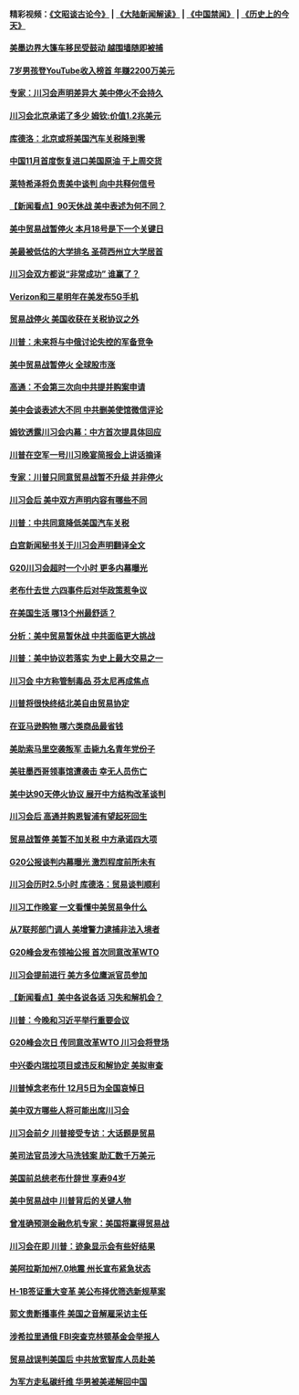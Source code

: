 #### 精彩视频：[《文昭谈古论今》](https://github.com/gfw-breaker/wenzhao/blob/master/README.md?t=12041531) | [《大陆新闻解读》](https://github.com/gfw-breaker/ntdtv-comedy/blob/master/README.md?t=12041531) | [《中国禁闻》](https://github.com/gfw-breaker/ntdtv-news/blob/master/README.md?t=12041531) | [《历史上的今天》](https://github.com/gfw-breaker/today-in-history/blob/master/README.md?t=12041531) 

#### [美墨边界大篷车移民受鼓动 越围墙随即被捕](../pages/nsc412/n10890272.md?t=12041531) 

#### [7岁男孩登YouTube收入榜首 年赚2200万美元](../pages/nsc412/n10889845.md?t=12041531) 

#### [专家：川习会声明差异大 美中停火不会持久](../pages/nsc412/n10889866.md?t=12041531) 

#### [川习会北京承诺了多少 姆钦:价值1.2兆美元](../pages/nsc412/n10889205.md?t=12041531) 

#### [库德洛：北京或将美国汽车关税降到零](../pages/nsc412/n10889133.md?t=12041531) 

#### [中国11月首度恢复进口美国原油 于上周交货](../pages/nsc412/n10889210.md?t=12041531) 

#### [莱特希泽将负责美中谈判 向中共释何信号](../pages/nsc412/n10889034.md?t=12041531) 

#### [【新闻看点】90天休战 美中表述为何不同？](../pages/nsc412/n10888838.md?t=12041531) 

#### [美中贸易战暂停火 本月18号是下一个关键日](../pages/nsc412/n10888998.md?t=12041531) 

#### [美最被低估的大学排名 圣荷西州立大学居首](../pages/nsc412/n10889088.md?t=12041531) 

#### [川习会双方都说“非常成功” 谁赢了？](../pages/nsc412/n10888626.md?t=12041531) 

#### [Verizon和三星明年在美发布5G手机](../pages/nsc412/n10888961.md?t=12041531) 

#### [贸易战停火 美国收获在关税协议之外](../pages/nsc412/n10888833.md?t=12041531) 

#### [川普：未来将与中俄讨论失控的军备竞争](../pages/nsc412/n10888856.md?t=12041531) 

#### [美中贸易战暂停火 全球股市涨](../pages/nsc412/n10888900.md?t=12041531) 

#### [高通：不会第三次向中共提并购案申请](../pages/nsc412/n10888751.md?t=12041531) 

#### [美中会谈表述大不同 中共删美使馆微信评论](../pages/nsc412/n10888630.md?t=12041531) 

#### [姆钦透露川习会内幕：中方首次提具体回应](../pages/nsc412/n10888705.md?t=12041531) 

#### [川普在空军一号川习晚宴简报会上讲话摘译](../pages/nsc412/n10888383.md?t=12041531) 

#### [专家：川普只同意贸易战暂不升级 并非停火](../pages/nsc412/n10888167.md?t=12041531) 

#### [川习会后 美中双方声明内容有哪些不同](../pages/nsc412/n10887865.md?t=12041531) 

#### [川普：中共同意降低美国汽车关税](../pages/nsc412/n10887941.md?t=12041531) 

#### [白宫新闻秘书关于川习会声明翻译全文](../pages/nsc412/n10887606.md?t=12041531) 

#### [G20川习会超时一个小时 更多内幕曝光](../pages/nsc412/n10887352.md?t=12041531) 

#### [老布什去世 六四事件后对华政策惹争议](../pages/nsc412/n10887293.md?t=12041531) 

#### [在美国生活 哪13个州最舒适？](../pages/nsc412/n10885846.md?t=12041531) 

#### [分析：美中贸易暂休战 中共面临更大挑战](../pages/nsc412/n10887001.md?t=12041531) 

#### [川普：美中协议若落实 为史上最大交易之一](../pages/nsc412/n10886854.md?t=12041531) 

#### [川习会 中方称管制毒品 芬太尼再成焦点](../pages/nsc412/n10886698.md?t=12041531) 

#### [川普将很快终结北美自由贸易协定](../pages/nsc412/n10886773.md?t=12041531) 

#### [在亚马逊购物 哪六类商品最省钱](../pages/nsc412/n10885744.md?t=12041531) 

#### [美助索马里空袭叛军 击毙九名青年党份子](../pages/nsc412/n10886553.md?t=12041531) 

#### [美驻墨西哥领事馆遭袭击 幸无人员伤亡](../pages/nsc412/n10886435.md?t=12041531) 

#### [美中达90天停火协议 展开中方结构改革谈判](../pages/nsc412/n10886295.md?t=12041531) 

#### [川习会后 高通并购恩智浦有望起死回生](../pages/nsc412/n10886262.md?t=12041531) 

#### [贸易战暂停 美暂不加关税 中方承诺四大项](../pages/nsc412/n10885998.md?t=12041531) 

#### [G20公报谈判内幕曝光 激烈程度前所未有](../pages/nsc412/n10886135.md?t=12041531) 

#### [川习会历时2.5小时 库德洛：贸易谈判顺利](../pages/nsc412/n10886126.md?t=12041531) 

#### [川习工作晚宴 一文看懂中美贸易争什么](../pages/nsc412/n10885926.md?t=12041531) 

#### [从7联邦部门调人 美增警力逮捕非法入境者](../pages/nsc412/n10885908.md?t=12041531) 

#### [G20峰会发布领袖公报 首次同意改革WTO](../pages/nsc412/n10885805.md?t=12041531) 

#### [川习会提前进行 美方多位鹰派官员参加](../pages/nsc412/n10885934.md?t=12041531) 

#### [【新闻看点】美中各说各话 习失和解机会？](../pages/nsc412/n10885600.md?t=12041531) 

#### [川普：今晚和习近平举行重要会议](../pages/nsc412/n10885728.md?t=12041531) 

#### [G20峰会次日 传同意改革WTO 川习会将登场](../pages/nsc412/n10885625.md?t=12041531) 

#### [中兴委内瑞拉项目或违反和解协定 美拟审查](../pages/nsc412/n10885649.md?t=12041531) 

#### [川普悼念老布什 12月5日为全国哀悼日](../pages/nsc412/n10885598.md?t=12041531) 

#### [美中双方哪些人将可能出席川习会](../pages/nsc412/n10885005.md?t=12041531) 

#### [川习会前夕 川普接受专访：大话题是贸易](../pages/nsc412/n10885302.md?t=12041531) 

#### [美司法官员涉大马洗钱案 助汇数千万美元](../pages/nsc412/n10885165.md?t=12041531) 

#### [美国前总统老布什辞世 享寿94岁](../pages/nsc412/n10885222.md?t=12041531) 

#### [美中贸易战中 川普背后的关键人物](../pages/nsc412/n10884767.md?t=12041531) 

#### [曾准确预测金融危机专家：美国将赢得贸易战](../pages/nsc412/n10884588.md?t=12041531) 

#### [川习会在即 川普：迹象显示会有些好结果](../pages/nsc412/n10884381.md?t=12041531) 

#### [美阿拉斯加州7.0地震 州长宣布紧急状态](../pages/nsc412/n10884351.md?t=12041531) 

#### [H-1B签证重大变革 美公布择优筛选新规草案](../pages/nsc412/n10884676.md?t=12041531) 

#### [郭文贵断播事件 美国之音解雇采访主任](../pages/nsc412/n10884567.md?t=12041531) 

#### [涉希拉里通俄  FBI突查克林顿基金会举报人](../pages/nsc412/n10884405.md?t=12041531) 

#### [贸易战误判美国后 中共放宽智库人员赴美](../pages/nsc412/n10883875.md?t=12041531) 

#### [为军方走私碳纤维 华男被美递解回中国](../pages/nsc412/n10884519.md?t=12041531) 

